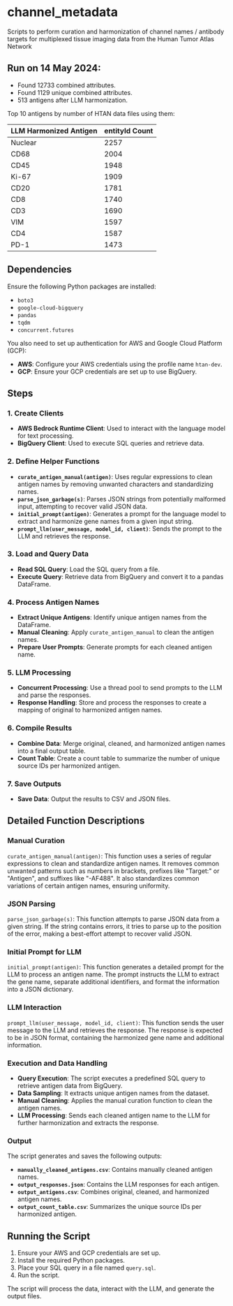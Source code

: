 # channel_metadata

Scripts to perform curation and harmonization of channel names / antibody targets for multiplexed tissue imaging data from the Human Tumor Atlas Network

## Run on 14 May 2024:

- Found 12733 combined attributes.
- Found 1129 unique combined attributes.
- 513 antigens after LLM harmonization.

Top 10 antigens by number of HTAN data files using them:

| LLM Harmonized Antigen | entityId Count |
|------------------------|----------------|
| Nuclear                | 2257           |
| CD68                   | 2004           |
| CD45                   | 1948           |
| Ki-67                  | 1909           |
| CD20                   | 1781           |
| CD8                    | 1740           |
| CD3                    | 1690           |
| VIM                    | 1597           |
| CD4                    | 1587           |
| PD-1                   | 1473           |


## Dependencies

Ensure the following Python packages are installed:

- `boto3`
- `google-cloud-bigquery`
- `pandas`
- `tqdm`
- `concurrent.futures`

You also need to set up authentication for AWS and Google Cloud Platform (GCP):

- **AWS**: Configure your AWS credentials using the profile name `htan-dev`.
- **GCP**: Ensure your GCP credentials are set up to use BigQuery.

## Steps

### 1. Create Clients

- **AWS Bedrock Runtime Client**: Used to interact with the language model for text processing.
- **BigQuery Client**: Used to execute SQL queries and retrieve data.

### 2. Define Helper Functions

- **`curate_antigen_manual(antigen)`**: Uses regular expressions to clean antigen names by removing unwanted characters and standardizing names.
- **`parse_json_garbage(s)`**: Parses JSON strings from potentially malformed input, attempting to recover valid JSON data.
- **`initial_prompt(antigen)`**: Generates a prompt for the language model to extract and harmonize gene names from a given input string.
- **`prompt_llm(user_message, model_id, client)`**: Sends the prompt to the LLM and retrieves the response.

### 3. Load and Query Data

- **Read SQL Query**: Load the SQL query from a file.
- **Execute Query**: Retrieve data from BigQuery and convert it to a pandas DataFrame.

### 4. Process Antigen Names

- **Extract Unique Antigens**: Identify unique antigen names from the DataFrame.
- **Manual Cleaning**: Apply `curate_antigen_manual` to clean the antigen names.
- **Prepare User Prompts**: Generate prompts for each cleaned antigen name.

### 5. LLM Processing

- **Concurrent Processing**: Use a thread pool to send prompts to the LLM and parse the responses.
- **Response Handling**: Store and process the responses to create a mapping of original to harmonized antigen names.

### 6. Compile Results

- **Combine Data**: Merge original, cleaned, and harmonized antigen names into a final output table.
- **Count Table**: Create a count table to summarize the number of unique source IDs per harmonized antigen.

### 7. Save Outputs

- **Save Data**: Output the results to CSV and JSON files.

## Detailed Function Descriptions

### Manual Curation

`curate_antigen_manual(antigen)`: This function uses a series of regular expressions to clean and standardize antigen names. It removes common unwanted patterns such as numbers in brackets, prefixes like "Target:" or "Antigen", and suffixes like "-AF488". It also standardizes common variations of certain antigen names, ensuring uniformity.

### JSON Parsing

`parse_json_garbage(s)`: This function attempts to parse JSON data from a given string. If the string contains errors, it tries to parse up to the position of the error, making a best-effort attempt to recover valid JSON.

### Initial Prompt for LLM

`initial_prompt(antigen)`: This function generates a detailed prompt for the LLM to process an antigen name. The prompt instructs the LLM to extract the gene name, separate additional identifiers, and format the information into a JSON dictionary.

### LLM Interaction

`prompt_llm(user_message, model_id, client)`: This function sends the user message to the LLM and retrieves the response. The response is expected to be in JSON format, containing the harmonized gene name and additional information.

### Execution and Data Handling

- **Query Execution**: The script executes a predefined SQL query to retrieve antigen data from BigQuery.
- **Data Sampling**: It extracts unique antigen names from the dataset.
- **Manual Cleaning**: Applies the manual curation function to clean the antigen names.
- **LLM Processing**: Sends each cleaned antigen name to the LLM for further harmonization and extracts the response.

### Output

The script generates and saves the following outputs:
- **`manually_cleaned_antigens.csv`**: Contains manually cleaned antigen names.
- **`output_responses.json`**: Contains the LLM responses for each antigen.
- **`output_antigens.csv`**: Combines original, cleaned, and harmonized antigen names.
- **`output_count_table.csv`**: Summarizes the unique source IDs per harmonized antigen.

## Running the Script

1. Ensure your AWS and GCP credentials are set up.
2. Install the required Python packages.
3. Place your SQL query in a file named `query.sql`.
4. Run the script.

The script will process the data, interact with the LLM, and generate the output files.